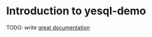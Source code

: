 # Introduction to yesql-demo

TODO: write [great documentation](http://jacobian.org/writing/what-to-write/)
